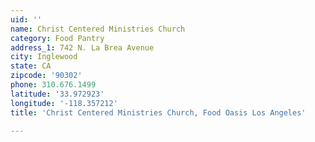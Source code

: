```yaml
---
uid: ''
name: Christ Centered Ministries Church
category: Food Pantry
address_1: 742 N. La Brea Avenue
city: Inglewood
state: CA
zipcode: '90302'
phone: 310.676.1499
latitude: '33.972923'
longitude: '-118.357212'
title: 'Christ Centered Ministries Church, Food Oasis Los Angeles'

---
```

